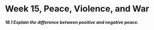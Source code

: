 # Week 15, Peace, Violence, and War

##### 18.1 Explain the difference between positive and negative peace.


